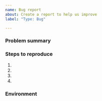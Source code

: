 ```yaml
---
name: Bug report
about: Create a report to help us improve
label: "Type: Bug"

---
```


<!-- 
    Welcome to the issues page of Flutter Bluetooth Serial library.

    This is a template of issue for bugs, prepared to avoid some further questions. 

    Before posting, please search trough other related issues - especially check pinned ones.

    If you manage to find solution by your own, don't remove this issue file - please share the knowledge to other people, which may come across same problem in future.
-->

### Problem summary

<!-- 
    Describe the problem. Helpful might be current behavior, excepted behaviour and/or what you tried to do on your own to solve the issue.
    Example: "My Raspberry Pi could not be discovered using the library neither the servo_app app. On other hand, running discovery from system built-in app for Bluetooth shows the device - so I am sure it is a problem with the library."
-->

### Steps to reproduce

<!-- Please describe how you experienced bug to happen. It may be steps list or a code snippet you used. -->

1. <!-- First step, servo_app: "Open servo_app app" -->
2. <!-- Second step, servo_app: "Turn on Bluetooth" -->
3. <!-- First step, servo_app: "Open discovery page via button" -->
4. <!-- More step if necessary, servo_app: "Wait for discovery to finish" -->

<!-- If you have some code to ease the reproduction of the bug please share it -->

### Environment

<!-- Share your output of running `flutter --version` in console` and `adb shell "getprop | grep ro.build"` in snippet below -->
```
```

<!-- In case, if the bug might be also related to other devices, please share details of these. For servo_app Raspberry Pi: configuration, version of the OS, libraries used. -->

